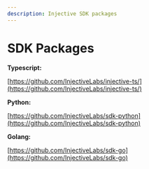 ```yaml
---
description: Injective SDK packages
---
```


# SDK Packages

**Typescript:**

[https://github.com/InjectiveLabs/injective-ts/](https://github.com/InjectiveLabs/injective-ts/)

**Python:**

[https://github.com/InjectiveLabs/sdk-python](https://github.com/InjectiveLabs/sdk-python)

**Golang:**

[https://github.com/InjectiveLabs/sdk-go](https://github.com/InjectiveLabs/sdk-go)
